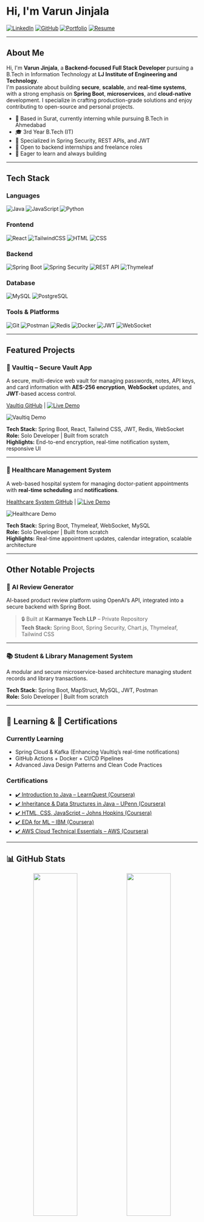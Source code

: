 # Hi, I'm Varun Jinjala

[![LinkedIn](https://img.shields.io/badge/LinkedIn-blue?style=for-the-badge&logo=linkedin)](https://www.linkedin.com/in/jinjala-varun-2a11182b4)
[![GitHub](https://img.shields.io/badge/GitHub-TechnicalJin-black?style=for-the-badge&logo=github)](https://github.com/TechnicalJin)
[![Portfolio](https://img.shields.io/badge/Portfolio-Live-green?style=for-the-badge)](https://yourportfolio.vercel.app/)
[![Resume](https://img.shields.io/badge/Resume-View-blue?style=for-the-badge)](https://drive.google.com/your-resume-link)

---

## About Me

Hi, I'm **Varun Jinjala**, a **Backend-focused Full Stack Developer** pursuing a B.Tech in Information Technology at **LJ Institute of Engineering and Technology**.  
I'm passionate about building **secure**, **scalable**, and **real-time systems**, with a strong emphasis on **Spring Boot**, **microservices**, and **cloud-native** development. I specialize in crafting production-grade solutions and enjoy contributing to open-source and personal projects.

- 📍 Based in Surat, currently interning while pursuing B.Tech in Ahmedabad
- 🎓 3rd Year B.Tech (IT)  
- 🔐 Specialized in Spring Security, REST APIs, and JWT  
- 💼 Open to backend internships and freelance roles  
- 🚀 Eager to learn and always building

---

## Tech Stack

### Languages
![Java](https://img.shields.io/badge/Java-ED8B00?style=flat-square&logo=java&logoColor=white)
![JavaScript](https://img.shields.io/badge/JavaScript-F7DF1E?style=flat-square&logo=javascript&logoColor=black)
![Python](https://img.shields.io/badge/Python-3776AB?style=flat-square&logo=python&logoColor=white)

### Frontend
![React](https://img.shields.io/badge/React-20232A?style=flat-square&logo=react&logoColor=61DAFB)
![TailwindCSS](https://img.shields.io/badge/TailwindCSS-38B2AC?style=flat-square&logo=tailwind-css&logoColor=white)
![HTML](https://img.shields.io/badge/HTML5-E34F26?style=flat-square&logo=html5&logoColor=white)
![CSS](https://img.shields.io/badge/CSS3-1572B6?style=flat-square&logo=css3&logoColor=white)

### Backend
![Spring Boot](https://img.shields.io/badge/SpringBoot-6DB33F?style=flat-square&logo=spring-boot&logoColor=white)
![Spring Security](https://img.shields.io/badge/Security-6DB33F?style=flat-square&logo=spring&logoColor=white)
![REST API](https://img.shields.io/badge/REST-API-black?style=flat-square)
![Thymeleaf](https://img.shields.io/badge/Thymeleaf-005F0F?style=flat-square&logo=thymeleaf)

### Database
![MySQL](https://img.shields.io/badge/MySQL-005C84?style=flat-square&logo=mysql&logoColor=white)
![PostgreSQL](https://img.shields.io/badge/PostgreSQL-316192?style=flat-square&logo=postgresql&logoColor=white)

### Tools & Platforms
![Git](https://img.shields.io/badge/Git-F05032?style=flat-square&logo=git&logoColor=white)
![Postman](https://img.shields.io/badge/Postman-FF6C37?style=flat-square&logo=postman&logoColor=white)
![Redis](https://img.shields.io/badge/Redis-DC382D?style=flat-square&logo=redis&logoColor=white)
![Docker](https://img.shields.io/badge/Docker-2496ED?style=flat-square&logo=docker&logoColor=white)
![JWT](https://img.shields.io/badge/JWT-black?style=flat-square&logo=json-web-tokens&logoColor=white)
![WebSocket](https://img.shields.io/badge/WebSocket-blue?style=flat-square)

---

## Featured Projects

### 🔐 Vaultiq – Secure Vault App  
A secure, multi-device web vault for managing passwords, notes, API keys, and card information with **AES-256 encryption**, **WebSocket** updates, and **JWT**-based access control.

[Vaultiq GitHub](https://github.com/TechnicalJin/Vaultiq) | [![Live Demo](https://img.shields.io/badge/Live-Demo-green?style=flat-square)](https://vaultiq-demo.vercel.app/)

![Vaultiq Demo](https://yourdomain.com/vaultiq-demo.gif)

**Tech Stack:** Spring Boot, React, Tailwind CSS, JWT, Redis, WebSocket  
**Role:** Solo Developer | Built from scratch  
**Highlights:** End-to-end encryption, real-time notification system, responsive UI

---

### 🏥 Healthcare Management System  
A web-based hospital system for managing doctor-patient appointments with **real-time scheduling** and **notifications**.

[Healthcare System GitHub](https://github.com/TechnicalJin/Healthcare-Management-System) | [![Live Demo](https://img.shields.io/badge/Live-Demo-green?style=flat-square)](https://healthcare-demo.vercel.app/)

![Healthcare Demo](https://github.com/TechnicalJin/Healthcare-Management-System/raw/main/demo.gif)

**Tech Stack:** Spring Boot, Thymeleaf, WebSocket, MySQL  
**Role:** Solo Developer | Built from scratch  
**Highlights:** Real-time appointment updates, calendar integration, scalable architecture

---

## Other Notable Projects

### 🧠 AI Review Generator  
AI-based product review platform using OpenAI’s API, integrated into a secure backend with Spring Boot.

> 🔒 Built at **Karmanye Tech LLP** – Private Repository  
**Tech Stack:** Spring Boot, Spring Security, Chart.js, Thymeleaf, Tailwind CSS

---

### 📚 Student & Library Management System  
A modular and secure microservice-based architecture managing student records and library transactions.

**Tech Stack:** Spring Boot, MapStruct, MySQL, JWT, Postman  
**Role:** Solo Developer | Built from scratch  

---

## 📘 Learning & 📄 Certifications

### Currently Learning
- Spring Cloud & Kafka (Enhancing Vaultiq’s real-time notifications)
- GitHub Actions + Docker + CI/CD Pipelines
- Advanced Java Design Patterns and Clean Code Practices

### Certifications
- [✔️ Introduction to Java – LearnQuest (Coursera)](https://coursera.org/share/51b8a1f18c489ae82598173d05819632)
- [✔️ Inheritance & Data Structures in Java – UPenn (Coursera)](https://coursera.org/share/897630bece9608523581ffa9822f48f3)
- [✔️ HTML, CSS, JavaScript – Johns Hopkins (Coursera)](https://coursera.org/share/3dea0a58a4ee01f167ec81fba50ef407)
- [✔️ EDA for ML – IBM (Coursera)](https://coursera.org/share/343660f56083f8e5af11c65f3a643d3f)
- [✔️ AWS Cloud Technical Essentials – AWS (Coursera)](https://coursera.org/share/3a2047be190d8a349ae409513242b8bc)

---

## 📊 GitHub Stats

<p align="center">
  <img width="48%" src="https://streak-stats.demolab.com?user=TechnicalJin&theme=tokyonight&hide_border=true" />
  <img width="48%" src="https://github-readme-stats.vercel.app/api/top-langs/?username=TechnicalJin&layout=compact&theme=tokyonight&hide_border=true" />
</p>

---

## 💼 Currently Open To

- Backend Developer Job Roles  
- Remote Freelance Projects (Spring Boot / REST APIs / Microservices)  
- Open Source Collaborations

---

## 🤝 Connect with Me

- 📧 Email: [varunjinjala@gmail.com](mailto:varunjinjala@gmail.com)  
- 🔗 LinkedIn: [jinjala-varun](https://www.linkedin.com/in/jinjala-varun-2a11182b4)  
- 💻 GitHub: [TechnicalJin](https://github.com/TechnicalJin)

---

> *"Build things that matter. Learn endlessly."*

